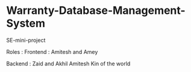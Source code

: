 # Warranty-Database-Management-System
SE-mini-project


Roles :
Frontend :
Amitesh and Amey

Backend :
Zaid and Akhil
Amitesh
Kin of the world